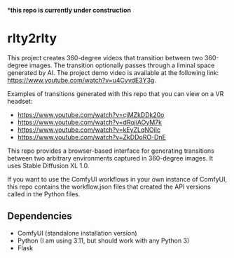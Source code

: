 ***this repo is currently under construction**

# rlty2rlty

This project creates 360-degree videos that transition between two 360-degree images.
The transition optionally passes through a liminal space generated by AI.
The project demo video is available at the following link: https://www.youtube.com/watch?v=u4CyvdE3Y3g.

Examples of transitions generated with this repo that you can view on a VR headset:
- https://www.youtube.com/watch?v=cjMZkDDk20o
- https://www.youtube.com/watch?v=dRojiAOyM7k
- https://www.youtube.com/watch?v=kEyZLqNOilc
- https://www.youtube.com/watch?v=ZkDDoRO-DnE


This repo provides a browser-based interface for generating transitions between two arbitrary environments captured in 360-degree images.
It uses Stable Diffusion XL 1.0.

If you want to use the ComfyUI workflows in your own instance of ComfyUI, this repo contains the workflow.json files that created the API versions called in the Python files.

## Dependencies

- ComfyUI (standalone installation version)
- Python (I am using 3.11, but should work with any Python 3)
- Flask